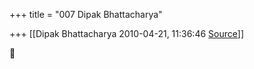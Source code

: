 +++
title = "007 Dipak Bhattacharya"

+++
[[Dipak Bhattacharya	2010-04-21, 11:36:46 [Source](https://groups.google.com/g/bvparishat/c/4EnSFTG_Fks)]]





